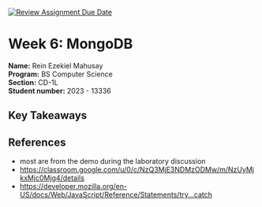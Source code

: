 [![Review Assignment Due Date](https://classroom.github.com/assets/deadline-readme-button-22041afd0340ce965d47ae6ef1cefeee28c7c493a6346c4f15d667ab976d596c.svg)](https://classroom.github.com/a/PGZ3017l)

# Week 6: MongoDB

**Name:** Rein Ezekiel Mahusay <br/>
**Program:** BS Computer Science <br/>
**Section:** CD-1L <br/>
**Student number:** 2023 - 13336 <br/>

## Key Takeaways


## References

- most are from the demo during the laboratory discussion
- https://classroom.google.com/u/0/c/NzQ3MjE3NDMzODMw/m/NzUyMjkxMjc0Mjg4/details
- https://developer.mozilla.org/en-US/docs/Web/JavaScript/Reference/Statements/try...catch